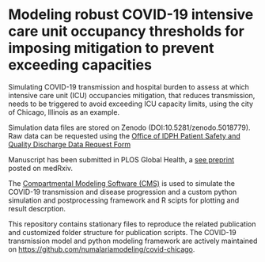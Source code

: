 # Modeling robust COVID-19 intensive care unit occupancy thresholds for imposing mitigation to prevent exceeding capacities

Simulating COVID-19 transmission and hospital burden to assess at which intensive care unit (ICU) occupancies mitigation, that reduces transmission, needs to be triggered to avoid
exceeding ICU capacity limits, using the city of Chicago, Illinois as an example.

Simulation data files are stored on Zenodo (DOI:10.5281/zenodo.5018779).
Raw data can be requested using the [Office of IDPH Patient Safety and Quality Discharge Data Request Form](https://dph.illinois.gov/content/dam/soi/en/web/idph/files/forms/formsoppsdischarge-data-request-form.pdf) 

Manuscript has been submitted in PLOS Global Health, a [see preprint](https://www.medrxiv.org/content/10.1101/2021.06.27.21259530v1.
) posted on medRxiv. 

The [Compartmental Modeling Software (CMS)](https://idmod.org/docs/cms/index.html) is used to simulate the COVID-19 
transmission and disease progression and a custom python simulation and postprocessing framework and R scipts for plotting and result descrption.

This repository contains stationary files to reproduce the related publication and customized folder structure for publication scripts.
The COVID-19 transmission model and python modeling framework are actively maintained on https://github.com/numalariamodeling/covid-chicago.


